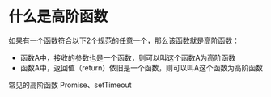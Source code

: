 ﻿# 什么是高阶函数

如果有一个函数符合以下2个规范的任意一个，那么该函数就是高阶函数：

- 函数A中，接收的参数也是一个函数，则可以叫这个函数A为高阶函数
- 函数A中，返回值（return）依旧是一个函数，则可以叫A这个函数为高阶函数

常见的高阶函数
Promise、setTimeout


